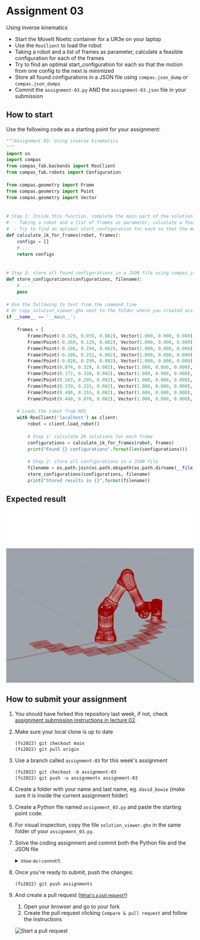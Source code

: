 # Assignment 03

Using inverse kinematics

* Start the MoveIt Noetic container for a UR3e on your laptop
* Use the `RosClient` to load the robot
* Taking a robot and a list of frames as parameter, calculate a feasible configuration for each of the frames
* Try to find an optimal start_configuration for each so that the motion from one config to the next is minimized
* Store all found configurations in a JSON file using `compas.json_dump` or `compas.json_dumps`
* Commit the `assignment-03.py` AND the `assignment-03.json` file in your submission

## How to start

Use the following code as a starting point for your assignment:

```python
"""Assignment 03: Using inverse kinematics
"""
import os
import compas
from compas_fab.backends import RosClient
from compas_fab.robots import Configuration

from compas.geometry import Frame
from compas.geometry import Point
from compas.geometry import Vector


# Step 1: Inside this function, complete the main part of the solution for the assignment:
#  - Taking a robot and a list of frames as parameter, calculate a feasible configuration for each of the frames
#  - Try to find an optimal start_configuration for each so that the motion from one config to the next is minimized
def calculate_ik_for_frames(robot, frames):
    configs = []
    # ...
    return configs


# Step 2: store all found configurations in a JSON file using compas.json_dump or compas.json_dumps
def store_configurations(configurations, filename):
    # ...
    pass

# Use the following to test from the command line
# Or copy solution_viewer.ghx next to the folder where you created assignment_03.py to visualize the same in Grasshopper
if __name__ == '__main__':

    frames = [
        Frame(Point(-0.329, 0.059, 0.082), Vector(1.000, 0.000, 0.000), Vector(0.000, -1.000, 0.000)),
        Frame(Point(-0.260, 0.129, 0.082), Vector(1.000, 0.000, 0.000), Vector(0.000, -1.000, 0.000)),
        Frame(Point(-0.186, 0.194, 0.082), Vector(1.000, 0.000, 0.000), Vector(0.000, -1.000, 0.000)),
        Frame(Point(-0.106, 0.252, 0.082), Vector(1.000, 0.000, 0.000), Vector(0.000, -1.000, 0.000)),
        Frame(Point(-0.020, 0.299, 0.082), Vector(1.000, 0.000, 0.000), Vector(0.000, -1.000, 0.000)),
        Frame(Point(0.074, 0.329, 0.082), Vector(1.000, 0.000, 0.000), Vector(0.000, -1.000, 0.000)),
        Frame(Point(0.172, 0.330, 0.082), Vector(1.000, 0.000, 0.000), Vector(0.000, -1.000, 0.000)),
        Frame(Point(0.263, 0.295, 0.082), Vector(1.000, 0.000, 0.000), Vector(0.000, -1.000, 0.000)),
        Frame(Point(0.339, 0.233, 0.082), Vector(1.000, 0.000, 0.000), Vector(0.000, -1.000, 0.000)),
        Frame(Point(0.400, 0.155, 0.082), Vector(1.000, 0.000, 0.000), Vector(0.000, -1.000, 0.000)),
        Frame(Point(0.448, 0.070, 0.082), Vector(1.000, 0.000, 0.000), Vector(0.000, -1.000, 0.000))]

    # Loads the robot from ROS
    with RosClient('localhost') as client:
        robot = client.load_robot()

        # Step 1: calculate IK solutions for each frame
        configurations = calculate_ik_for_frames(robot, frames)
        print("Found {} configurations".format(len(configurations)))

        # Step 2: store all configurations in a JSON file
        filename = os.path.join(os.path.abspath(os.path.dirname(__file__)), 'assignment-03.json')
        store_configurations(configurations, filename)
        print("Stored results in {}".format(filename))
```

## Expected result

![The result](robot_ik.png)

## How to submit your assignment

1. You should have forked this repository last week, if not, check [assignment submission instructions in lecture 02](../../lecture_02/assignment_01#how-to-submit-your-assignment).
2. Make sure your local clone is up to date

       (fs2022) git checkout main
       (fs2022) git pull origin

3. Use a branch called `assignment-03` for this week's assignment

       (fs2022) git checkout -b assignment-03
       (fs2022) git push -u assignments assignment-03

4. Create a folder with your name and last name, eg. `david_bowie` (make sure it is inside the current assignment folder)
5. Create a Python file named `assignment_03.py` and paste the starting point code.
6. For visual inspection, copy the file `solution_viewer.ghx` in the same folder of your `assignment_03.py`.
6. Solve the coding assignment and commit both the Python file and the JSON file
    <details><summary><small>(How do I commit?)</small></summary>
    <p>

    Usually, commits are done from a visual client or VS code,
    but you can also commit your changes from the command line:

       (fs2022) git add lecture_04/assignment_03/david_bowie/\* && git commit -m "hello world"

    
    </p>
    </details>

8. Once you're ready to submit, push the changes:

       (fs2022) git push assignments

9. And create a pull request (<small>[What's a pull request?](https://docs.github.com/en/github/collaborating-with-issues-and-pull-requests/about-pull-requests)</small>)

    1. Open your browser and go to your fork
    2. Create the pull request clicking `Compare & pull request` and follow the instructions

    ![Start a pull request](../../.github/pull-request.png)
